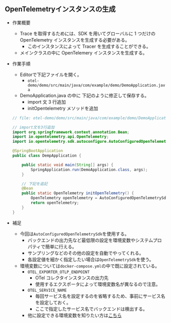 ## OpenTelemetryインスタンスの生成

- 作業概要
    - Trace を取得するためには、SDK を用いてグローバルに 1 つだけの OpenTelemetry インスタンスを生成する必要がある。
        - このインスタンスによって Tracer を生成することができる。
    - メインクラスの中に OpenTelemery インスタンスを生成する。
- 作業手順
    - Editorで下記ファイルを開く。
        - `otel-demo/demo/src/main/java/com/example/demo/DemoApplication.java`
    - DemoApplication.java の中に 下記のように修正して保存する。
        - import 文 3 行追加
        - initOpentelemetry メソッドを追加

    ```java
    // file: otel-demo/demo/src/main/java/com/example/demo/DemoApplication.java

    // import文を3行追加
    import org.springframework.context.annotation.Bean;
    import io.opentelemetry.api.OpenTelemetry;
    import io.opentelemetry.sdk.autoconfigure.AutoConfiguredOpenTelemetrySdk;

    @SpringBootApplication
    public class DempApplication {

        public static void main(String[] args) {
            SpringApplication.run(DemoApplication.class, args);
        }

        // 下記を追記
        @Bean
        public static OpenTelemetry initOpenTelemetry() {
            OpenTelemetry openTelemetry = AutoConfiguredOpenTelemetrySdk.initialize().getOpenTelemetrySdk();
            return openTelemetry;
        }
    }
    ```

- 補足
    - 今回は`AutoConfiguredOpenTelemetrySdk`を使用する。
        - バックエンドの出力先など最低限の設定を環境変数やシステムプロパティで簡単に行える。
        - サンプリングなどのその他の設定を自動でやってくれる。
        - 各設定値を細かく指定したい場合は`OpenTelemetrySdk`を使う。
    - 環境変数については`docker-compose.yml`の中で既に設定されている。
        - `OTEL_EXPORTER_OTLP_ENDPOINT`
            - OTel コレクタインスタンスの出力先
            - 使用するエクスポータによって環境変数名が異なるので注意。
        - `OTEL_SERVICE_NAME`
            - 毎回サービス名を設定するのを省略するため、事前にサービス名を設定しておく。
            - ここで指定したサービス名でバックエンドは検出する。
        - 他に設定できる環境変数を知りたい方は[こちら](https://github.com/open-telemetry/opentelemetry-java/blob/main/sdk-extensions/autoconfigure/README.md)